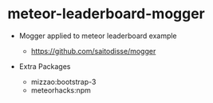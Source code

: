 meteor-leaderboard-mogger
=========================

- Mogger applied to meteor leaderboard example
  - https://github.com/saitodisse/mogger

- Extra Packages
  - mizzao:bootstrap-3
  - meteorhacks:npm
